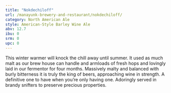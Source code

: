 ```yaml
---
title: "Nokdechiloff"
url: /manayunk-brewery-and-restaurant/nokdechiloff/
category: North American Ale
style: American-Style Barley Wine Ale
abv: 12.7
ibu: 0
srm: 0
upc: 0
---
```

This winter warmer will knock the chill away until summer. It used as much malt as our brew house can handle and armloads of fresh hops and lovingly laid in our fermentor for four months. Massively malty and balanced with burly bitterness it is truly the king of beers, approaching wine in strength. A definitive one to have when you’re only having one. Adoringly served in brandy snifters to preserve precious properties.
